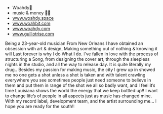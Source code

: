 - Woahdy🔹
- music & money 🎵💲
- www.woahdy.space
- www.woahbit.com
- www.woahdy.com
- www.guillotrise.com

Being a 23-year-old musician From New Orleans I have obtained an obsession with art
& design, Making something out of nothing & knowing it will Last forever is why I do
What I do. I've fallen in love with the process of structuring a Song, 
from designing the cover art, through the sleepless nights in the studio, 
and all the way to release day. It is quite literally my drug..  Besides 
my passion for making music, the city I grew up in showed me no one gets 
a shot unless a shot is taken and with talent crawling everywhere you see
sometimes people just need someone to believe in them and put them in range
of the shot we all so badly want, and I feel it’s time Louisiana shows the 
world the energy that we keep bottled up!! I want to change life’s of people
in all aspects just as music has changed mine. With my record label, development team,
and the artist surrounding me... I hope you are ready for the south!! 

